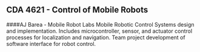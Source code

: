 ## CDA 4621 - Control of Mobile Robots 
####AJ Barea - Mobile Robot Labs
Mobile Robotic Control Systems design and implementation. Includes microcontroller, sensor, and actuator control processes for localization and navigation. Team project development of software interface for robot control.
